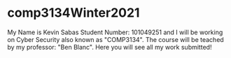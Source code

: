 # comp3134Winter2021

My Name is Kevin Sabas Student Number: 101049251 and I will be working on Cyber Security also known as "COMP3134". The course will be teached by my professor: "Ben Blanc". Here you will see all my work submitted!

